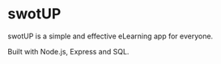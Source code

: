 # swotUP
swotUP is a simple and effective eLearning app for everyone.

Built with Node.js, Express and SQL.
